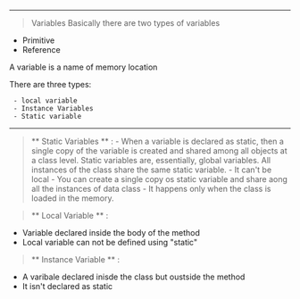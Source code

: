 
---
>    Variables
Basically there are two types of variables
 + Primitive 
 + Reference

A variable is a name of memory location

There are three types:
``` 
 - local variable
 - Instance Variables
 - Static variable

```


---
> ** Static Variables ** :
    - When a variable is declared as static, then a single copy of the variable is created and shared among all objects at a class level. 
            Static variables are, essentially, global variables. All instances of the class share the same static variable.
    - It can't be local 
    - You can create a single copy os static variable and share aong all the instances of data class
    - It happens only when the class is loaded in the memory.


> ** Local Variable ** :
 * Variable declared inside  the body of the method
 * Local variable can not be defined using "static" 


> ** Instance Variable ** :
 - A varibale declared inisde the class but oustside the method
 - It isn't declared as static


